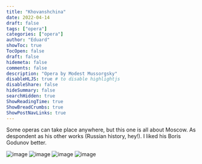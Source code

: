 ```yaml
---
title: "Khovanshchina"
date: 2022-04-14
draft: false
tags: ["opera"]
categories: ["opera"]
author: "Eduard"
showToc: true
TocOpen: false
draft: false
hidemeta: false
comments: false
description: "Opera by Modest Mussorgsky"
disableHLJS: true # to disable highlightjs
disableShare: false
hideSummary: false
searchHidden: true
ShowReadingTime: true
ShowBreadCrumbs: true
ShowPostNavLinks: true
---
```


Some operas can take place anywhere, but this one is all about Moscow. As despondent as his other works (Russian history, hey!). I liked his Boris Godunov better.

![image](/Khovanshchina_0.jpg#center)
![image](/Khovanshchina_1.jpg#center)
![image](/Khovanshchina_2.jpg#center)
![image](/Khovanshchina_3.jpg#center)
